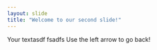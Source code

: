 ```yaml
---
layout: slide
title: "Welcome to our second slide!"
---
```

Your textasdf  fsadfs
Use the left arrow to go back!
